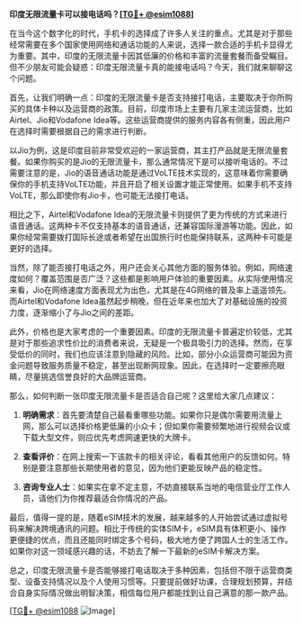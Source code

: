 **印度无限流量卡可以接电话吗？[[TG💪+ @esim1088](https://t.me/s/esim1088)]**

在当今这个数字化的时代，手机卡的选择成了许多人关注的重点。尤其是对于那些经常需要在多个国家使用网络和通话功能的人来说，选择一款合适的手机卡显得尤为重要。其中，印度的无限流量卡因其低廉的价格和丰富的流量套餐而备受瞩目。但不少朋友可能会疑惑：印度无限流量卡真的能接电话吗？今天，我们就来聊聊这个问题。

首先，让我们明确一点：印度的无限流量卡是否支持接打电话，主要取决于你所购买的具体卡种以及运营商的政策。目前，印度市场上主要有几家主流运营商，比如Airtel、Jio和Vodafone Idea等。这些运营商提供的服务内容各有侧重，因此用户在选择时需要根据自己的需求进行判断。

以Jio为例，这是印度目前非常受欢迎的一家运营商，其主打产品就是无限流量套餐。如果你购买的是Jio的无限流量卡，那么通常情况下是可以接听电话的。不过需要注意的是，Jio的语音通话功能是通过VoLTE技术实现的，这意味着你需要确保你的手机支持VoLTE功能，并且开启了相关设置才能正常使用。如果手机不支持VoLTE，那么即使你有Jio卡，也可能无法接打电话。

相比之下，Airtel和Vodafone Idea的无限流量卡则提供了更为传统的方式来进行语音通话。这两种卡不仅支持基本的语音通话，还兼容国际漫游等功能。因此，如果你经常需要拨打国际长途或者希望在出国旅行时也能保持联系，这两种卡可能是更好的选择。

当然，除了能否接打电话之外，用户还会关心其他方面的服务体验。例如，网络速度如何？覆盖范围是否广泛？这些都是影响用户体验的重要因素。从实际使用情况来看，Jio在网络速度方面表现尤为出色，尤其是在4G网络的普及率上遥遥领先。而Airtel和Vodafone Idea虽然起步稍晚，但在近年来也加大了对基础设施的投资力度，逐渐缩小了与Jio之间的差距。

此外，价格也是大家考虑的一个重要因素。印度的无限流量卡普遍定价较低，尤其是对于那些追求性价比的消费者来说，无疑是一个极具吸引力的选择。然而，在享受低价的同时，我们也应该注意到隐藏的风险。比如，部分小众运营商可能因为资金问题导致服务质量不稳定，甚至出现断网现象。因此，在选择时一定要擦亮眼睛，尽量挑选信誉良好的大品牌运营商。

那么，如何判断一张印度无限流量卡是否适合自己呢？这里给大家几点建议：

1. **明确需求**：首先要清楚自己最看重哪些功能。如果你只是偶尔需要用流量上网，那么可以选择价格更低廉的小众卡；但如果你需要频繁地进行视频会议或下载大型文件，则应优先考虑网速更快的大牌卡。

2. **查看评价**：在网上搜索一下该款卡的相关评论，看看其他用户的反馈如何。特别是要注意那些长期使用者的意见，因为他们更能反映产品的稳定性。

3. **咨询专业人士**：如果实在拿不定主意，不妨直接联系当地的电信营业厅工作人员，请他们为你推荐最适合你情况的产品。

最后，值得一提的是，随着eSIM技术的发展，越来越多的人开始尝试通过虚拟号码来解决跨境通讯的问题。相比于传统的实体SIM卡，eSIM具有体积更小、操作更便捷的优点，而且还能同时绑定多个号码，极大地方便了跨国人士的生活工作。如果你对这一领域感兴趣的话，不妨去了解一下最新的eSIM卡解决方案。

总之，印度无限流量卡是否能够接打电话取决于多种因素，包括但不限于运营商类型、设备支持情况以及个人使用习惯等。只要提前做好功课，合理规划预算，并结合自身实际情况做出明智决策，相信每位用户都能找到让自己满意的那一款产品。

[[TG💪+ @esim1088](https://t.me/s/esim1088) ![Image](https://i.postimg.cc/4NQfJmqS/Snipaste-2025-05-13-00-14-12.png)]